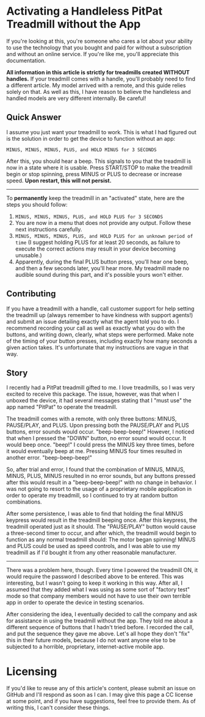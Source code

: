 # Activating a Handleless PitPat Treadmill without the App
If you're looking at this, you're someone who cares a lot about your ability to use the technology that you bought and paid for without a subscription and without an online service. If you're like me, you'll appreciate this documentation.

**All information in this article is strictly for treadmills created WITHOUT handles.** If your treadmill comes with a handle, you'll probably need to find a different article. My model arrived with a remote, and this guide relies solely on that. As well as this, I have reason to believe the handleless and handled models are very different internally. Be careful!

## Quick Answer
I assume you just want your treadmill to work. This is what I had figured out is the solution in order to get the device to function without an app:

`MINUS, MINUS, MINUS, PLUS, and HOLD MINUS for 3 SECONDS`

After this, you should hear a beep. This signals to you that the treadmill is now in a state where it is usable. Press START/STOP to make the treadmill begin or stop spinning, press MINUS or PLUS to decrease or increase speed. **Upon restart, this will not persist.**

---

To **permanently** keep the treadmill in an "activated" state, here are the steps you should follow:

1. `MINUS, MINUS, MINUS, PLUS, and HOLD PLUS for 3 SECONDS`
2. You are now in a menu that does not provide any output. Follow these next instructions carefully.
3. `MINUS, MINUS, MINUS, PLUS, and HOLD PLUS for an unknown period of time` (I suggest holding PLUS for at least 20 seconds, as failure to execute the correct actions may result in your device becoming unusable.)
4. Apparently, during the final PLUS button press, you'll hear one beep, and then a few seconds later, you'll hear more. My treadmill made no audible sound during this part, and it's possible yours won't either.

## Contributing
If you have a treadmill with a handle, call customer support for help setting the treadmill up (always remember to have kindness with support agents!) and submit an issue detailing exactly what the agent told you to do. I recommend recording your call as well as exactly what you do with the buttons, and writing down, clearly, what steps were performed. Make note of the timing of your button presses, including exactly how many seconds a given action takes. It's unfortunate that my instructions are vague in that way.

## Story
I recently had a PitPat treadmill gifted to me. I love treadmills, so I was very excited to receive this package. The issue, however, was that when I unboxed the device, it had several messages stating that I "must use" the app named "PitPat" to operate the treadmill.

The treadmill comes with a remote, with only three buttons: MINUS, PAUSE/PLAY, and PLUS. Upon pressing both the PAUSE/PLAY and PLUS buttons, error sounds would occur. "beep-beep-beep!" However, I noticed that when I pressed the "DOWN" button, no error sound would occur. It would beep once. "beep!" I could press the MINUS key three times, before it would eventually beep at me. Pressing MINUS four times resulted in another error. "beep-beep-beep!" 

So, after trial and error, I found that the combination of MINUS, MINUS, MINUS, PLUS, MINUS resulted in no error sounds, but any buttons pressed after this would result in a "beep-beep-beep!" with no change in behavior. I was not going to resort to the usage of a proprietary mobile application in order to operate my treadmill, so I continued to try at random button combinations.

After some persistence, I was able to find that holding the final MINUS keypress would result in the treadmill beeping once. After this keypress, the treadmill operated just as it should. The "PAUSE/PLAY" button would cause a three-second timer to occur, and after which, the treadmill would begin to function as any normal treadmill should: The motor began spinning! MINUS and PLUS could be used as speed controls, and I was able to use my treadmill as if I'd bought it from any other reasonable manufacturer.

---

There was a problem here, though. Every time I powered the treadmill ON, it would require the password I described above to be entered. This was interesting, but I wasn't going to keep it working in this way. After all, I assumed that they added what I was using as some sort of "factory test" mode so that company members would not have to use their own terrible app in order to operate the device in testing scenarios.

After considering the idea, I eventually decided to call the company and ask for assistance in using the treadmill without the app. They told me about a different sequence of buttons that I hadn't tried before. I recorded the call, and put the sequence they gave me above. Let's all hope they don't "fix" this in their future models, because I do not want anyone else to be subjected to a horrible, proprietary, internet-active mobile app.

# Licensing
If you'd like to reuse any of this article's content, please submit an issue on GitHub and I'll respond as soon as I can. I may give this page a CC license at some point, and if you have suggestions, feel free to provide them. As of writing this, I can't consider these things.
